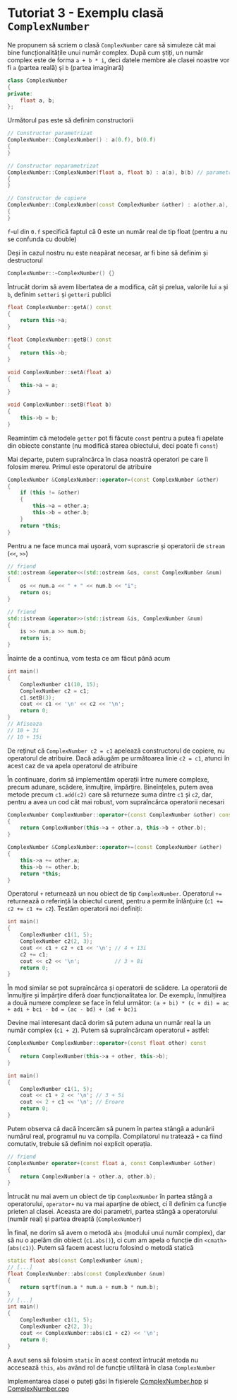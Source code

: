 # Tutoriat 3 - Exemplu clasă `ComplexNumber`

Ne propunem să scriem o clasă `ComplexNumber` care să simuleze cât mai bine funcționalitățile unui număr complex. După cum știți, un număr complex este de forma `a + b * i`, deci datele membre ale clasei noastre vor fi `a` (partea reală) și `b` (partea imaginară)

```cpp 
class ComplexNumber
{
private:
    float a, b;
};
```

Următorul pas este să definim constructorii

```cpp
// Constructor parametrizat
ComplexNumber::ComplexNumber() : a(0.f), b(0.f)
{
}

// Constructor neparametrizat
ComplexNumber::ComplexNumber(float a, float b) : a(a), b(b) // parametrizat
{
}

// Constructor de copiere
ComplexNumber::ComplexNumber(const ComplexNumber &other) : a(other.a), b(other.b)
{
}
```
`f`-ul din `0.f` specifică faptul că 0 este un număr real de tip float (pentru a nu se confunda cu double)

Deși în cazul nostru nu este neapărat necesar, ar fi bine să definim și destructorul

```cpp
ComplexNumber::~ComplexNumber() {}
```

Întrucât dorim să avem libertatea de a modifica, cât și prelua, valorile lui `a` și `b`, definim `setteri` și `getteri` publici

```cpp
float ComplexNumber::getA() const
{
    return this->a;
}

float ComplexNumber::getB() const
{
    return this->b;
}

void ComplexNumber::setA(float a)
{
    this->a = a;
}

void ComplexNumber::setB(float b)
{
    this->b = b;
}
```
Reamintim că metodele `getter` pot fi făcute `const` pentru a putea fi apelate din obiecte constante (nu modifică starea obiectului, deci poate fi `const`)

Mai departe, putem supraîncărca în clasa noastră operatori pe care îi folosim mereu. Primul este operatorul de atribuire
```cpp
ComplexNumber &ComplexNumber::operator=(const ComplexNumber &other)
{
    if (this != &other)
    {
        this->a = other.a;
        this->b = other.b;
    }
    return *this;
}
```
Pentru a ne face munca mai ușoară, vom suprascrie și operatorii de `stream` (`<<`, `>>`)
```cpp
// friend
std::ostream &operator<<(std::ostream &os, const ComplexNumber &num)
{
    os << num.a << " + " << num.b << "i";
    return os;
}

// friend
std::istream &operator>>(std::istream &is, ComplexNumber &num)
{
    is >> num.a >> num.b;
    return is;
}
```
Înainte de a continua, vom testa ce am făcut până acum
```cpp
int main()
{
    ComplexNumber c1(10, 15);
    ComplexNumber c2 = c1;
    c1.setB(3);
    cout << c1 << '\n' << c2 << '\n';
    return 0;
}
// Afiseaza
// 10 + 3i
// 10 + 15i
```
De reținut că `ComplexNumber c2 = c1` apelează constructorul de copiere, nu operatorul de atribuire. Dacă adăugăm pe următoarea linie `c2 = c1`, atunci în acest caz de va apela operatorul de atribuire

În continuare, dorim să implementăm operații între numere complexe, precum adunare, scădere, înmulțire, împărțire. Bineînțeles, putem avea metode precum `c1.add(c2)` care să returneze suma dintre `c1` și `c2`, dar, pentru a avea un cod cât mai robust, vom supraîncărca operatorii necesari

```cpp
ComplexNumber ComplexNumber::operator+(const ComplexNumber &other) const
{
    return ComplexNumber(this->a + other.a, this->b + other.b);
}

ComplexNumber &ComplexNumber::operator+=(const ComplexNumber &other)
{
    this->a += other.a;
    this->b += other.b;
    return *this;
}
```
Operatorul `+` returnează un nou obiect de tip `ComplexNumber`. Operatorul `+=` returnează o referință la obiectul curent, pentru a permite înlănțuire (`c1 += c2 += c1 += c2`). Testăm operatorii noi definiți:
```cpp
int main()
{
    ComplexNumber c1(1, 5);
    ComplexNumber c2(2, 3);
    cout << c1 + c2 + c1 << '\n'; // 4 + 13i
    c2 += c1;
    cout << c2 << '\n';           // 3 + 8i
    return 0;
}
```

În mod similar se pot supraîncărca și operatorii de scădere. La operatorii de înmulțire și împărțire diferă doar funcționalitatea lor. De exemplu, înmulțirea a două numere complexe se face în felul următor:
`(a + bi) * (c + di) = ac + adi + bci - bd = (ac - bd) + (ad + bc)i`

Devine mai interesant dacă dorim să putem aduna un număr real la un număr complex (`c1 + 2`). Putem să supraîncărcam operatorul `+` astfel:
```cpp
ComplexNumber ComplexNumber::operator+(const float other) const
{
    return ComplexNumber(this->a + other, this->b);
}
```
```cpp
int main()
{
    ComplexNumber c1(1, 5);
    cout << c1 + 2 << '\n'; // 3 + 5i
    cout << 2 + c1 << '\n'; // Eroare
    return 0;
}
```
Putem observa că dacă încercăm să punem în partea stângă a adunării numărul real, programul nu va compila. Compilatorul nu tratează `+` ca fiind comutativ, trebuie să definim noi explicit operația.
```cpp
// friend
ComplexNumber operator+(const float a, const ComplexNumber &other)
{
    return ComplexNumber(a + other.a, other.b);
}
```
Întrucât nu mai avem un obiect de tip `ComplexNumber` în partea stângă a operatorului, `operator+` nu va mai aparține de obiect, ci îl definim ca funcție prieten al clasei. Aceasta are doi parametri, partea stângă a operatorului (număr real) și partea dreaptă (`ComplexNumber`)

În final, ne dorim să avem o metodă `abs` (modului unui număr complex), dar să nu o apelăm din obiect (`c1.abs()`), ci cum am apela o funcție din `<cmath>` (`abs(c1)`). Putem să facem acest lucru folosind o metodă statică
```cpp
static float abs(const ComplexNumber &num);
// [...]
float ComplexNumber::abs(const ComplexNumber &num)
{
    return sqrtf(num.a * num.a + num.b * num.b);
}
// [...]
int main()
{
    ComplexNumber c1(1, 5);
    ComplexNumber c2(2, 3);
    cout << ComplexNumber::abs(c1 + c2) << '\n';
    return 0;
}
```
A avut sens să folosim `static` în acest context întrucât metoda nu accesează `this`, `abs` având rol de funcție utilitară în clasa `ComplexNumber`

Implementarea clasei o puteți găsi în fișierele [ComplexNumber.hpp](./ComplexNumber.hpp) și [ComplexNumber.cpp](./ComplexNumber.cpp)